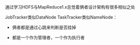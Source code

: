 通过学习HDFS与MapReduce1.x总觉着俩者设计架构有很多相似之处  JobTracker类似DataNode TaskTracker类似NameNode：  * 俩者都是通过心跳来判断是否挂掉  * 都是一个作为管理者，一个作为执行者  